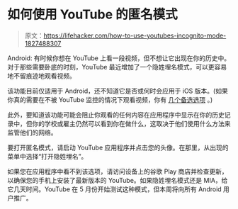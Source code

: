 # 如何使用 YouTube 的匿名模式

> 原文：<https://lifehacker.com/how-to-use-youtubes-incognito-mode-1827488307>

Android: 有时候你想在 YouTube 上看一段视频，但不想让它出现在你的历史中。对于那些需要卧底的时刻，YouTube 最近增加了一个隐姓埋名模式，可以更容易地不留痕迹地观看视频。



该功能目前仅适用于 Android，还不知道它是否或何时会应用于 iOS 版本。(如果你真的需要在不被 YouTube 监控的情况下观看视频，你有 [几个备选选项](https://lifehacker.com/how-to-go-incognito-in-youtube-right-now-1826042848) 。)

此外，要知道该功能可能会阻止你观看的任何内容在应用程序中显示在你的历史记录中，但你的学校或雇主仍然可以看到你在做什么，这取决于他们使用什么方法来监管他们的网络。

要打开匿名模式，请启动 YouTube 应用程序并点击您的头像。在那里，从出现的菜单中选择“打开隐姓埋名”。

如果您在应用程序中看不到该选项，请访问设备上的谷歌 Play 商店并检查更新，以确保您的手机上安装了最新版本的 YouTube。如果隐姓埋名模式还是 MIA，给它几天时间。YouTube 在 5 月份开始测试这种模式，但本周将向所有 Android 用户推广。